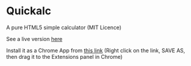 # Quickalc
A pure HTML5 simple calculator (MIT Licence)

See a live version [here](http://simonecingano.it/apps/quickalc/src/)

Install it as a Chrome App from [this link](http://simonecingano.it/apps/quickalc/build/quickalc.crx)
(Right click on the link, SAVE AS, then drag it to the Extensions panel in Chrome)
